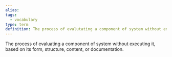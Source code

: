 ```yaml
---
alias: 
tags:
  - vocabulary
type: term
definition: The process of evalutating a component of system without executing it, based on its form, structure, content, or documentation.
---
```


The process of evaluating a component of system without executing it, based on its form, structure, content, or documentation.